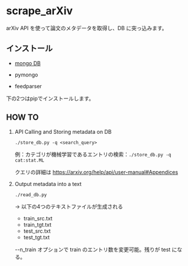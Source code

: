 # scrape_arXiv

arXiv API を使って論文のメタデータを取得し、DB に突っ込みます。

## インストール

- [mongo DB](https://www.trifields.jp/how-to-install-mongodb-on-ubuntu-2751)

- pymongo

- feedparser

下の2つはpipでインストールします。


## HOW TO

1. API Calling and Storing metadata on DB  

    ```./store_db.py -q <search_query>```

   例：カテゴリが機械学習であるエントリの検索：`./store_db.py -q cat:stat.ML`

   クエリの詳細は https://arxiv.org/help/api/user-manual#Appendices

2. Output metadata into a text

    ```./read_db.py```

    → 以下の4つのテキストファイルが生成される
    - train_src.txt
    - train_tgt.txt
    - test_src.txt
    - test_tgt.txt

    --n_train オプションで train のエントリ数を変更可能。残りが test になる。
